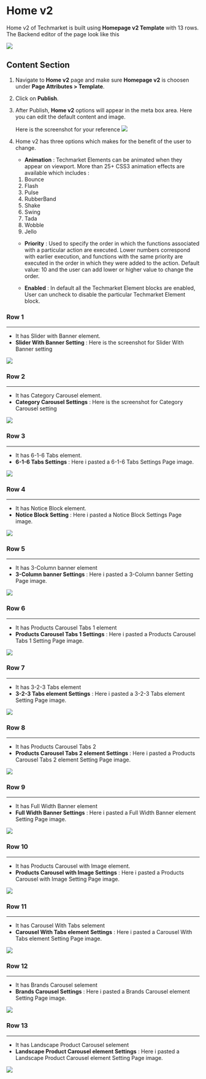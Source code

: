 # Home v2

Home v2 of Techmarket is built using **Homepage v2 Template** with 13 rows. The  Backend editor of the page look like this

![](http://transvelo.github.io/docs/techmarket/images/home-v2-setting.png)

## Content Section

1. Navigate to **Home v2** page and make sure **Homepage v2** is choosen under **Page Attributes > Template**.
2. Click on **Publish**.
3. After Publish, **Home v2** options will appear in the meta box area. Here you can edit the default content and image.

    Here is the screenshot for your reference
    ![](http://transvelo.github.io/docs/techmarket/images/home-v2-option.png)

4. Home v2 has three options which makes for the benefit of the user to change.
    * **Animation** : Techmarket Elements can be animated when they appear on viewport. More than 25+ CSS3 animation effects are available which includes :

    1. Bounce
    2. Flash
    3. Pulse
    4. RubberBand
    5. Shake
    6. Swing
    7. Tada
    8. Wobble
    9. Jello

    * **Priority** : Used to specify the order in which the functions associated with a particular action are executed. Lower numbers correspond with earlier execution, and functions with the same priority are executed in the order in which they were added to the action. Default value: 10 and the user can add lower or higher value to change the order.

    * **Enabled** : In default all the Techmarket Element blocks are enabled, User can uncheck to disable the particular Techmarket Element block.

### Row 1
---
* It has Slider with Banner element.
* **Slider With Banner Setting** : Here is the screenshot for Slider With Banner setting

![](http://transvelo.github.io/docs/techmarket/images/home-v2-slider-with-banner-setting.png)

### Row 2
---
* It has Category Carousel element.
* **Category Carousel Settings** : Here is the screenshot for Category Carousel setting

![](http://transvelo.github.io/docs/techmarket/images/home-v2-category-carousel-setting.png)


### Row 3
---
* It has 6-1-6 Tabs element.
* **6-1-6 Tabs Settings** : Here i pasted a 6-1-6 Tabs Settings Page image.

![](http://transvelo.github.io/docs/techmarket/images/home2-6-1-6-tabs-setting.png)

### Row 4
---
* It has Notice Block element.
* **Notice Block Setting** : Here i pasted a Notice Block Settings Page image.

![](http://transvelo.github.io/docs/techmarket/images/home2-notice-block-setting.png)

### Row 5
---
* It has 3-Column banner element
* **3-Column banner Settings** : Here i pasted a 3-Column banner Setting Page image.

![](http://transvelo.github.io/docs/techmarket/images/home2-3-column-banner-setting.png)

### Row 6
---
* It has Products Carousel Tabs 1 element
* **Products Carousel Tabs 1 Settings** : Here i pasted a Products Carousel Tabs 1 Setting Page image.

![](http://transvelo.github.io/docs/techmarket/images/home2-products-carousel1-setting.png)

### Row 7
---
* It has 3-2-3 Tabs element
* **3-2-3 Tabs element Settings** : Here i pasted a 3-2-3 Tabs element Setting Page image.

![](http://transvelo.github.io/docs/techmarket/images/home2-3-2-3-tabs-setting.png)

### Row 8
---
* It has Products Carousel Tabs 2
* **Products Carousel Tabs 2 element Settings** : Here i pasted a Products Carousel Tabs 2 element Setting Page image.

![](http://transvelo.github.io/docs/techmarket/images/home2-products-carousel2-setting.png)

### Row 9
---
* It has Full Width Banner element
* **Full Width Banner Settings** : Here i pasted a Full Width Banner element Setting Page image.

![](http://transvelo.github.io/docs/techmarket/images/home2-fullwidth-banner-setting.png)

### Row 10
---
* It has Products Carousel with Image element.
* **Products Carousel with Image Settings** : Here i pasted a Products Carousel with Image Setting Page image.

![](http://transvelo.github.io/docs/techmarket/images/home2-products-carousel-with-image-setting.png)

### Row 11
---
* It has Carousel With Tabs selement
* **Carousel With Tabs element Settings** : Here i pasted a Carousel With Tabs element Setting Page image.

![](http://transvelo.github.io/docs/techmarket/images/home2-carousel-with-tab-setting.png)


### Row 12
---
* It has Brands Carousel selement
* **Brands Carousel Settings** : Here i pasted a Brands Carousel element Setting Page image.

![](http://transvelo.github.io/docs/techmarket/images/home2-brands-carousel-setting.png)

### Row 13
---
* It has Landscape Product Carousel selement
* **Landscape Product Carousel element Settings** : Here i pasted a Landscape Product Carousel element Setting Page image.

![](http://transvelo.github.io/docs/techmarket/images/home2-landscape-products-carousel-setting.png)

